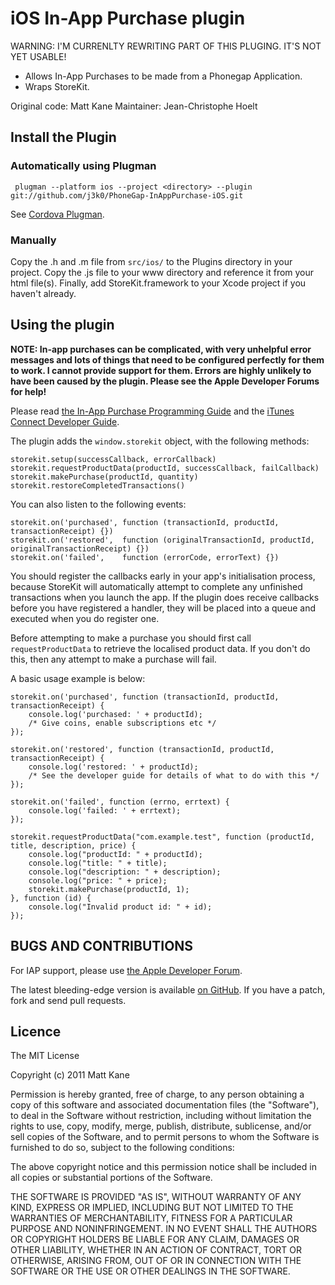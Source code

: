 # iOS In-App Purchase plugin

WARNING: I'M CURRENLTY REWRITING PART OF THIS PLUGING. IT'S NOT YET USABLE!

 * Allows In-App Purchases to be made from a Phonegap Application.
 * Wraps StoreKit.

Original code: Matt Kane
Maintainer: Jean-Christophe Hoelt

## Install the Plugin

### Automatically using Plugman

     plugman --platform ios --project <directory> --plugin git://github.com/j3k0/PhoneGap-InAppPurchase-iOS.git

See [Cordova Plugman](https://github.com/apache/cordova-plugman).

### Manually

Copy the .h and .m file from `src/ios/` to the Plugins directory in your project. Copy the .js file to your www directory and reference it from your html file(s). Finally, add StoreKit.framework to your Xcode project if you haven't already.

## Using the plugin

**NOTE: In-app purchases can be complicated, with very unhelpful error messages and lots of things that need to be configured perfectly for them to work. I cannot provide support for them. Errors are highly unlikely to have been caused by the plugin. Please see the Apple Developer Forums for help!**

Please read [the In-App Purchase Programming Guide](http://developer.apple.com/library/ios/#documentation/NetworkingInternet/Conceptual/StoreKitGuide/Introduction/Introduction.html) and the [iTunes Connect Developer Guide](https://itunesconnect.apple.com/docs/iTunesConnect_DeveloperGuide.pdf).

The plugin adds the `window.storekit` object, with the following methods:

    storekit.setup(successCallback, errorCallback)
    storekit.requestProductData(productId, successCallback, failCallback)
    storekit.makePurchase(productId, quantity)
    storekit.restoreCompletedTransactions()
 
You can also listen to the following events:

    storekit.on('purchased', function (transactionId, productId, transactionReceipt) {})
    storekit.on('restored',  function (originalTransactionId, productId, originalTransactionReceipt) {})
    storekit.on('failed',    function (errorCode, errorText) {})

You should register the callbacks early in your app's initialisation process, because StoreKit will automatically attempt to complete any unfinished transactions when you launch the app.
If the plugin does receive callbacks before you have registered a handler, they will be placed into a queue and executed when you do register one.

Before attempting to make a purchase you should first call `requestProductData` to retrieve the localised product data. If you don't do this, then any attempt to make a purchase will fail.

A basic usage example is below:

    storekit.on('purchased', function (transactionId, productId, transactionReceipt) {
        console.log('purchased: ' + productId);
        /* Give coins, enable subscriptions etc */
    });
    
    storekit.on('restored', function (transactionId, productId, transactionReceipt) {
        console.log('restored: ' + productId);
        /* See the developer guide for details of what to do with this */
    });
    
    storekit.on('failed', function (errno, errtext) {
        console.log('failed: ' + errtext);
    });

    storekit.requestProductData("com.example.test", function (productId, title, description, price) {
        console.log("productId: " + productId);
        console.log("title: " + title);
        console.log("description: " + description);
        console.log("price: " + price);
        storekit.makePurchase(productId, 1);
    }, function (id) {
        console.log("Invalid product id: " + id);
    });
	
## BUGS AND CONTRIBUTIONS
For IAP support, please use [the Apple Developer Forum](https://devforums.apple.com/community/ios/integration/storekit).

The latest bleeding-edge version is available [on GitHub](http://github.com/j3k0/PhoneGap-InAppPurchase-iOS/). If you have a patch, fork and send pull requests.
	
## Licence

The MIT License

Copyright (c) 2011 Matt Kane

Permission is hereby granted, free of charge, to any person obtaining a copy
of this software and associated documentation files (the "Software"), to deal
in the Software without restriction, including without limitation the rights
to use, copy, modify, merge, publish, distribute, sublicense, and/or sell
copies of the Software, and to permit persons to whom the Software is
furnished to do so, subject to the following conditions:

The above copyright notice and this permission notice shall be included in
all copies or substantial portions of the Software.

THE SOFTWARE IS PROVIDED "AS IS", WITHOUT WARRANTY OF ANY KIND, EXPRESS OR
IMPLIED, INCLUDING BUT NOT LIMITED TO THE WARRANTIES OF MERCHANTABILITY,
FITNESS FOR A PARTICULAR PURPOSE AND NONINFRINGEMENT. IN NO EVENT SHALL THE
AUTHORS OR COPYRIGHT HOLDERS BE LIABLE FOR ANY CLAIM, DAMAGES OR OTHER
LIABILITY, WHETHER IN AN ACTION OF CONTRACT, TORT OR OTHERWISE, ARISING FROM,
OUT OF OR IN CONNECTION WITH THE SOFTWARE OR THE USE OR OTHER DEALINGS IN
THE SOFTWARE.
